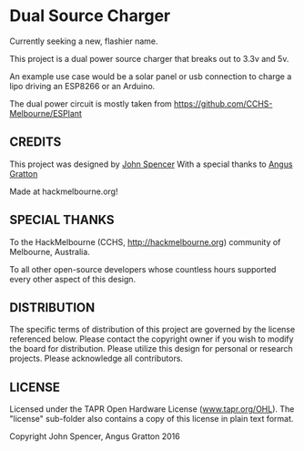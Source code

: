 Dual Source Charger
=============
Currently seeking a new, flashier name.

This project is a dual power source charger that breaks out to 3.3v and 5v.

An example use case would be a solar panel or usb connection to charge a lipo driving an ESP8266 or an Arduino.

The dual power circuit is mostly taken from https://github.com/CCHS-Melbourne/ESPlant



CREDITS
------------

This project was designed by [John Spencer](https://github.com/mage0r)
With a special thanks to [Angus Gratton](https://github.com/projectgus)


Made at hackmelbourne.org!

SPECIAL THANKS
------------

To the HackMelbourne (CCHS, http://hackmelbourne.org) community of Melbourne, Australia.

To all other open-source developers whose countless hours supported every other aspect of this design.

DISTRIBUTION
------------
The specific terms of distribution of this project are governed by the
license referenced below. Please contact the copyright owner if you wish to modify the board for distribution. Please utilize this design for personal or research projects. Please acknowledge all contributors.

LICENSE
-------
Licensed under the TAPR Open Hardware License (www.tapr.org/OHL).
The "license" sub-folder also contains a copy of this license in plain text format.

Copyright John Spencer, Angus Gratton 2016
